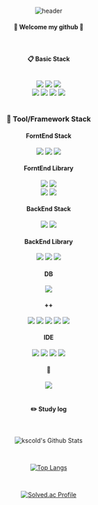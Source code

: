 <div align="center">

![header](https://capsule-render.vercel.app/api?type=transparent&fontColor=703ee5&text=Until%20become%20a%20real%20developer&height=150&fontSize=60&desc=러닝커브를%20즐기는%20개발자!&descAlignY=75&descAlign=60)

####  👏 Welcome my github 👋

<br/>

####  :clipboard: Basic Stack

<br/>

<img src="https://img.shields.io/badge/HTML5-E34F26?style=for-the-badge&logo=HTML5&logoColor=white">
<img src="https://img.shields.io/badge/CSS3-1572B6?style=for-the-badge&logo=CSS3&logoColor=white">
<img src="https://img.shields.io/badge/JavaScript-F7DF1E?style=for-the-badge&logo=JavaScript&logoColor=white">
<br>
<img src="https://img.shields.io/badge/c-00599C?style=for-the-badge&logo=c%2B%2B&logoColor=white">
<img src="https://img.shields.io/badge/java-007396?style=for-the-badge&logo=java&logoColor=white">
<img src="https://img.shields.io/badge/python-3776AB?style=for-the-badge&logo=python&logoColor=white">
<img src="https://img.shields.io/badge/swift-F05138?style=for-the-badge&logo=swift&logoColor=white">

<br/>
<br/>

###  :wrench: Tool/Framework Stack

####   ForntEnd Stack

<img src="https://img.shields.io/badge/React-61DAFB?style=for-the-badge&logo=React&logoColor=black"/>
<img src="https://img.shields.io/badge/Next.js-000000?style=for-the-badge&logo=Next.js&logoColor=white"/>
<img src="https://img.shields.io/badge/Typescript-3178C6?style=for-the-badge&logo=Typescript&logoColor=white"/>

####   ForntEnd Library

<img src="https://img.shields.io/badge/sass-CC6699?style=for-the-badge&logo=sass&logoColor=white">
<img src="https://img.shields.io/badge/styledcomponents-DB7093?style=for-the-badge&logo=styledcomponents&logoColor=white">
<br/>
<img src="https://img.shields.io/badge/axios-5A29E4?style=for-the-badge&logo=axios&logoColor=white">
<img src="https://img.shields.io/badge/apollographql-311C87?style=for-the-badge&logo=apollographql&logoColor=white">

####   BackEnd Stack

<img src="https://img.shields.io/badge/node.js-339933?style=for-the-badge&logo=Node.js&logoColor=white"> 
<img src="https://img.shields.io/badge/spring-6DB33F?style=for-the-badge&logo=spring&logoColor=white"> 

####   BackEnd Library

<img src="https://img.shields.io/badge/koa-33333D?style=for-the-badge&logo=koa&logoColor=white"> 
<img src="https://img.shields.io/badge/experss-000000?style=for-the-badge&logo=express&logoColor=white"> 
<img src="https://img.shields.io/badge/maven-C71A36?style=for-the-badge&logo=apachemaven&logoColor=white"> 

####   DB

<img src="https://img.shields.io/badge/mongoDB-47A248?style=for-the-badge&logo=MongoDB&logoColor=white">

<br/>
  
####  ++

<img src="https://img.shields.io/badge/git-F05032?style=for-the-badge&logo=git&logoColor=white">
<img src="https://img.shields.io/badge/github-181717?style=for-the-badge&logo=github&logoColor=white">
<img src="https://img.shields.io/badge/linux-FCC624?style=for-the-badge&logo=linux&logoColor=white">
<img src="https://img.shields.io/badge/Amazon AWS-232F3E?style=for-the-badge&logo=Amazon%20AWS&logoColor=white"/>
<img src="https://img.shields.io/badge/postman-FF6C37?style=for-the-badge&logo=postman&logoColor=white"/>

####  IDE

<img src="https://img.shields.io/badge/VSCode-007ACC?style=for-the-badge&logo=VisualStudioCode&logoColor=white">
<img src="https://img.shields.io/badge/intellijidea-000000?style=for-the-badge&logo=IntellijIDEA&logoColor=white">
<img src="https://img.shields.io/badge/pycharm-000000?style=for-the-badge&logo=pycharm&logoColor=white">
<img src="https://img.shields.io/badge/eclipseide-2C2255?style=for-the-badge&logo=eclipseide&logoColor=white">


####  :call_me_hand:

<a href="https://www.instagram.com/ks_cold/">
    <img 
        src="http://img.shields.io/badge/-Instagram-black?style=for-the-badge&logo=Instagram&link=https://instagram.com/ks_cold/"
        style="height : auto; margin-left : 10px; margin-right : 10px;"/>
</a>

<br/>
<br/>

#### :pencil2: Study log
<br/>

![kscold's Github Stats](https://github-readme-stats.vercel.app/api?username=kscold&show_icons=true)

<br/>

 [![Top Langs](https://github-readme-stats.vercel.app/api/top-langs/?username=kscold&hide=jupyter%20notebook&layout=compact)](https://github.com/kscold/github-readme-stats)

<br/>

[![Solved.ac Profile](http://mazassumnida.wtf/api/v2/generate_badge?boj=sc4cafe)](https://solved.ac/sc4cafe/)

<br/>

</div>
